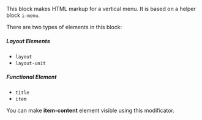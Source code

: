 This block makes HTML markup for a vertical menu. It is based on a helper block `i-menu`.

There are two types of elements in this block:

##### Layout Elements

 * `layout`
 * `layout-unit`

##### Functional Element

 * `title`
 * `item`

You can make **item-content** element visible using this modificator.
